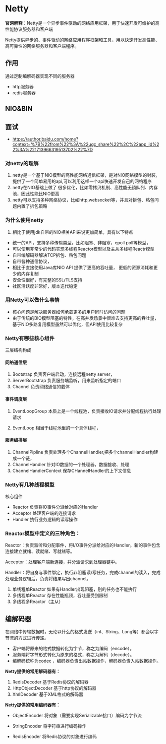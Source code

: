 # Netty
**官网解释**：Netty是一个异步事件驱动的网络应用框架，用于快速开发可维护的高性能协议服务器和客户端

Netty提供异步的、事件驱动的网络应用程序框架和工具，用以快速开发高性能、高可靠性的网络服务器和客户端程序。

## 作用
通过定制编解码器实现不同的服务器

* http服务器
* redis服务器
## NIO&BIN



## 面试
* https://author.baidu.com/home?context=%7B%22from%22%3A%22ugc_share%22%2C%22app_id%22%3A%221713966319513702%22%7D
### 对netty的理解  
1. netty是一个基于NIO模型的高性能网络通信框架，是对NIO网络模型的封装，提供了一个简单易用的api,可以利用这样一个api快速开发自己的网络程序
2. netty在NIO基础上做了      很多优化，比如零拷贝机制、高性能无锁队列、内存池，因此性能比NIO更高
3. netty可以支持多种网络协议，比如http,websocket等，并且对拆包、粘包问题内置了拆包策略
### 为什么使用netty
1. 相比于使用jdk自带的NIO相关API来说更加简单，具有以下特点
* 统一的API，支持多种传输类型，比如阻塞、非阻塞，epoll poll等模型，
* 可以使用非常少的代码实现多线程Reactor模型以及主从多线程Reactr模型
* 自带编解码器解决TCP拆包、粘包问题
* 自带各种通信协议，
* 相比于直接使用Java库NIO API 提供了更高的吞吐量， 更低的资源消耗和更少的内存复制
* 安全性很好，有完整的SSL/TLS支持	
* 社区活跃度非常好，版本迭代稳定
### 用Netty可以做什么事情
* 核心问题是解决服务器如何承载更多的用户同时访问的问题
* 由于传统的BIO模型阻塞的特性，在高并发场景中很难去支持更高的吞吐量，
  基于NIO多路复用模型虽然可以优化，但API使用比较复杂

### Netty有哪些核心组件
三层结构构成
#### 网络通信层
1. Bootstrap
负责客户端启动，连接远程netty server，
2. ServerBootstrap
负责服务端监听，用来监听指定的端口
3. Channel
负责网络通信的载体
#### 事件调度层



1. EventLoopGroup
本质上是一个线程池，负责接收IO请求并分配线程执行处理请求

2. EventLoop
相当于线程池里的一个具体线程，
#### 服务编排层
1. ChannelPipline
负责处理多个ChannelHandler,把多个channelHandler构建成一个链，
2. ChannelHandler
针对IO数据的一个处理器，数据接收、处理
3. ChannelHandlerContext
保存CHannelHandler的上下文信息
### Netty有几种线程模型
核心组件
* Reactor
负责将IO事件分派给对应的Handler 
* Acceptor
处理客户端的连接请求
* Handler
执行业务逻辑的读写操作

### Reactor模型中定义的三种角色：

Reactor：负责监听和分配事件，将I/O事件分派给对应的Handler。新的事件包含连接建立就绪、读就绪、写就绪等。

Acceptor：处理客户端新连接，并分派请求到处理器链中。

Handler：将自身与事件绑定，执行非阻塞读/写任务，完成channel的读入，完成处理业务逻辑后，负责将结果写出channel。

1. 单线程单Reactor
如果有Handler出现阻塞，别的任务也不能执行
2. 多线程单Reactor
存在性能瓶颈，吞吐量受到限制
3. 多线程多Reactor（主从）

## 编解码器

在网络中传输数据时，无论以什么的格式发送（int、String、Long等）都会以字节流的方式进行传递。

* 客户端将原来的格式数据转化为字节，称之为编码（encode）。
* 服务端将字节形式转化为原来的格式，称之为解码（decode）。
* 编解码统称为codec ，编码器负责出站数据操作，解码器负责入站数据操作。

**Netty提供的常用解码器有：**

1. RedisDecoder 基于Redis协议的解码器
2. HttpObjectDecoder 基于http协议的解码器
3. XmlDecoder 基于XML格式的解码器

**Netty提供的常用编码器有：**

* ObjectEncoder 将对象（需要实现Serializable接口）编码为字节流

* StringEncoder 将字符串进行编码操作

* RedisEncoder 将Redis协议的对象进行编码

